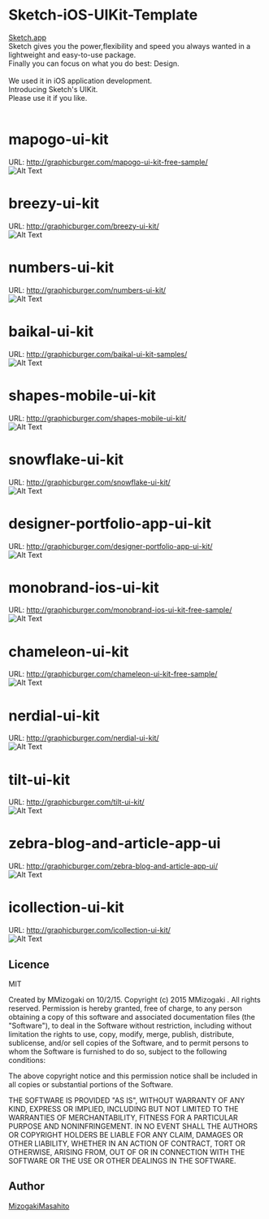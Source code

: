 # Sketch-iOS-UIKit-Template
[Sketch.app](http://bohemiancoding.com/sketch/) <br>
Sketch gives you the power,flexibility and speed you always wanted in a lightweight and easy-to-use package.<br>
Finally you can focus on what you do best: Design.<br>
<br>
We used it in iOS application development.<br>
Introducing Sketch's UIKit.<br>
Please use it if you like.<br>
<br>


# mapogo-ui-kit
URL: http://graphicburger.com/mapogo-ui-kit-free-sample/<br>
![Alt Text](https://github.com/Sketch-MMizogaki/Sketch-Template/blob/master/Resouce/mapogo.png)  

# breezy-ui-kit
URL: http://graphicburger.com/breezy-ui-kit/<br>
![Alt Text](https://github.com/Sketch-MMizogaki/Sketch-Template/blob/master/Resouce/Breezy-UI-Kit-600.jpg)  

# numbers-ui-kit
URL: http://graphicburger.com/numbers-ui-kit/<br>
![Alt Text](https://github.com/Sketch-MMizogaki/Sketch-Template/blob/master/Resouce/NumbersUI600.jpg)  


# baikal-ui-kit
URL: http://graphicburger.com/baikal-ui-kit-samples/<br>
![Alt Text](https://github.com/Sketch-MMizogaki/Sketch-Template/blob/master/Resouce/Baikal_Presentation.jpg)  

# shapes-mobile-ui-kit
URL: http://graphicburger.com/shapes-mobile-ui-kit/<br>
![Alt Text](https://github.com/Sketch-MMizogaki/Sketch-Template/blob/master/Resouce/Shapes-Mobile-UI-600.jpg)  

# snowflake-ui-kit
URL: http://graphicburger.com/snowflake-ui-kit/<br>
![Alt Text](https://github.com/Sketch-MMizogaki/Sketch-Template/blob/master/Resouce/snowflake_elements600.jpg)  


# designer-portfolio-app-ui-kit
URL: http://graphicburger.com/designer-portfolio-app-ui-kit/<br>
![Alt Text](https://github.com/Sketch-MMizogaki/Sketch-Template/blob/master/Resouce/Portfolio-App-Design-Ui600.jpg)  

# monobrand-ios-ui-kit
URL: http://graphicburger.com/monobrand-ios-ui-kit-free-sample/<br>
![Alt Text](https://github.com/Sketch-MMizogaki/Sketch-Template/blob/master/Resouce/Monobrand_ios.png)  

# chameleon-ui-kit
URL: http://graphicburger.com/chameleon-ui-kit-free-sample/<br>
![Alt Text](https://github.com/Sketch-MMizogaki/Sketch-Template/blob/master/Resouce/graphicburger_preview.jpg)  

# nerdial-ui-kit
URL: http://graphicburger.com/nerdial-ui-kit/<br>
![Alt Text](https://github.com/Sketch-MMizogaki/Sketch-Template/blob/master/Resouce/nerdial-UI-600.jpg)  


# tilt-ui-kit
URL: http://graphicburger.com/tilt-ui-kit/<br>
![Alt Text](https://github.com/Sketch-MMizogaki/Sketch-Template/blob/master/Resouce/tilt_gb_600x2906.jpg)  

# zebra-blog-and-article-app-ui
URL: http://graphicburger.com/zebra-blog-and-article-app-ui/<br>
![Alt Text](https://github.com/Sketch-MMizogaki/Sketch-Template/blob/master/Resouce/zebra-ui-600.jpg)  

# icollection-ui-kit
URL: http://graphicburger.com/icollection-ui-kit/<br>
![Alt Text](https://github.com/Sketch-MMizogaki/Sketch-Template/blob/master/Resouce/iCollection-UI-600.jpg)  



## Licence
MIT

Created by MMizogaki on 10/2/15.
Copyright (c) 2015 MMizogaki . All rights reserved.
Permission is hereby granted, free of charge, to any person obtaining a copy
of this software and associated documentation files (the "Software"), to deal
in the Software without restriction, including without limitation the rights
to use, copy, modify, merge, publish, distribute, sublicense, and/or sell
copies of the Software, and to permit persons to whom the Software is
furnished to do so, subject to the following conditions:

The above copyright notice and this permission notice shall be included in
all copies or substantial portions of the Software.

THE SOFTWARE IS PROVIDED "AS IS", WITHOUT WARRANTY OF ANY KIND, EXPRESS OR
IMPLIED, INCLUDING BUT NOT LIMITED TO THE WARRANTIES OF MERCHANTABILITY,
FITNESS FOR A PARTICULAR PURPOSE AND NONINFRINGEMENT. IN NO EVENT SHALL THE
AUTHORS OR COPYRIGHT HOLDERS BE LIABLE FOR ANY CLAIM, DAMAGES OR OTHER
LIABILITY, WHETHER IN AN ACTION OF CONTRACT, TORT OR OTHERWISE, ARISING FROM,
OUT OF OR IN CONNECTION WITH THE SOFTWARE OR THE USE OR OTHER DEALINGS IN
THE SOFTWARE.


## Author

[MizogakiMasahito](https://github.com/MMizogaki)
